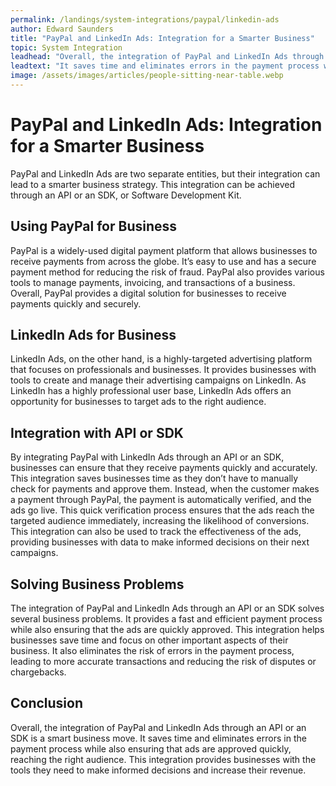 ```yaml
---
permalink: /landings/system-integrations/paypal/linkedin-ads
author: Edward Saunders
title: "PayPal and LinkedIn Ads: Integration for a Smarter Business"
topic: System Integration
leadhead: "Overall, the integration of PayPal and LinkedIn Ads through an API or an SDK is a smart business move"
leadtext: "It saves time and eliminates errors in the payment process while also ensuring that ads are approved quickly, reaching the right audience. This integration provides businesses with the tools they need to make informed decisions and increase their revenue."
image: /assets/images/articles/people-sitting-near-table.webp
---
```

<div class="arttext">        <h1>PayPal and LinkedIn Ads: Integration for a Smarter Business</h1>
        <p>PayPal and LinkedIn Ads are two separate entities, but their integration can lead to a smarter business strategy. This integration can be achieved through an API or an SDK, or Software Development Kit.</p>
        <h2>Using PayPal for Business</h2>
        <p>PayPal is a widely-used digital payment platform that allows businesses to receive payments from across the globe. It’s easy to use and has a secure payment method for reducing the risk of fraud. PayPal also provides various tools to manage payments, invoicing, and transactions of a business. Overall, PayPal provides a digital solution for businesses to receive payments quickly and securely.</p>
        <h2>LinkedIn Ads for Business</h2>
        <p>LinkedIn Ads, on the other hand, is a highly-targeted advertising platform that focuses on professionals and businesses. It provides businesses with tools to create and manage their advertising campaigns on LinkedIn. As LinkedIn has a highly professional user base, LinkedIn Ads offers an opportunity for businesses to target ads to the right audience.</p>
        <h2>Integration with API or SDK</h2>
        <p>By integrating PayPal with LinkedIn Ads through an API or an SDK, businesses can ensure that they receive payments quickly and accurately. This integration saves businesses time as they don’t have to manually check for payments and approve them. Instead, when the customer makes a payment through PayPal, the payment is automatically verified, and the ads go live. This quick verification process ensures that the ads reach the targeted audience immediately, increasing the likelihood of conversions. This integration can also be used to track the effectiveness of the ads, providing businesses with data to make informed decisions on their next campaigns.</p>
        <h2>Solving Business Problems</h2>
        <p>The integration of PayPal and LinkedIn Ads through an API or an SDK solves several business problems. It provides a fast and efficient payment process while also ensuring that the ads are quickly approved. This integration helps businesses save time and focus on other important aspects of their business. It also eliminates the risk of errors in the payment process, leading to more accurate transactions and reducing the risk of disputes or chargebacks.</p>
        <h2>Conclusion</h2>
        <p>Overall, the integration of PayPal and LinkedIn Ads through an API or an SDK is a smart business move. It saves time and eliminates errors in the payment process while also ensuring that ads are approved quickly, reaching the right audience. This integration provides businesses with the tools they need to make informed decisions and increase their revenue.</p>
</div>
